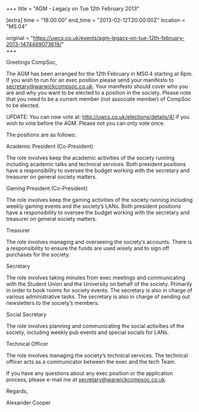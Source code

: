 +++
title = "AGM - Legacy on Tue 12th February 2013"

[extra]
time = "18:00:00"
end_time = "2013-02-12T20:00:00Z"
location = "MS.04"

original = "https://uwcs.co.uk/events/agm-legacy-on-tue-12th-february-2013-1474489073619/"    
+++

Greetings CompSoc,

The AGM has been arranged for the 12th February in MS0.4 starting at 6pm. If you wish to run for an exec position please send your manifesto to secretary@warwickcompsoc.co.uk. Your manifesto should cover who you are and why you want to be elected to a position in the society. Please note that you need to be a current member (not associate member) of CompSoc to be elected.

UPDATE: You can now vote at: <http://uwcs.co.uk/elections/details/4/> if you wish to vote before the AGM. Please not you can only vote once.

The positions are as follows:

Academic President (Co-President)

The role involves keep the academic activities of the society running including academic talks and technical services. Both president positions have a responsibility to oversee the budget working with the secretary and treasurer on general society matters.

Gaming President (Co-President)

The role involves keep the gaming activities of the society running including weekly gaming events and the society’s LANs. Both president positions have a responsibility to oversee the budget working with the secretary and treasurer on general society matters.

Treasurer

The role involves managing and overseeing the society’s accounts. There is a responsibility to ensure the funds are used wisely and to sign off purchases for the society.

Secretary

The role involves taking minutes from exec meetings and communicating with the Student Union and the University on behalf of the society. Primarily in order to book rooms for society events. The secretary is also in charge of various administrative tasks. The secretary is also in charge of sending out newsletters to the society’s members.

Social Secretary

The role involves planning and communicating the social activities of the society, including weekly pub events and special socials for LANs.

Technical Officer

The role involves managing the society’s technical services. The technical officer acts as a communicator between the exec and the tech Team.

If you have any questions about any exec position or the application process, please e-mail me at secretary@warwickcompsoc.co.uk.

Regards,

Alexander Cooper

